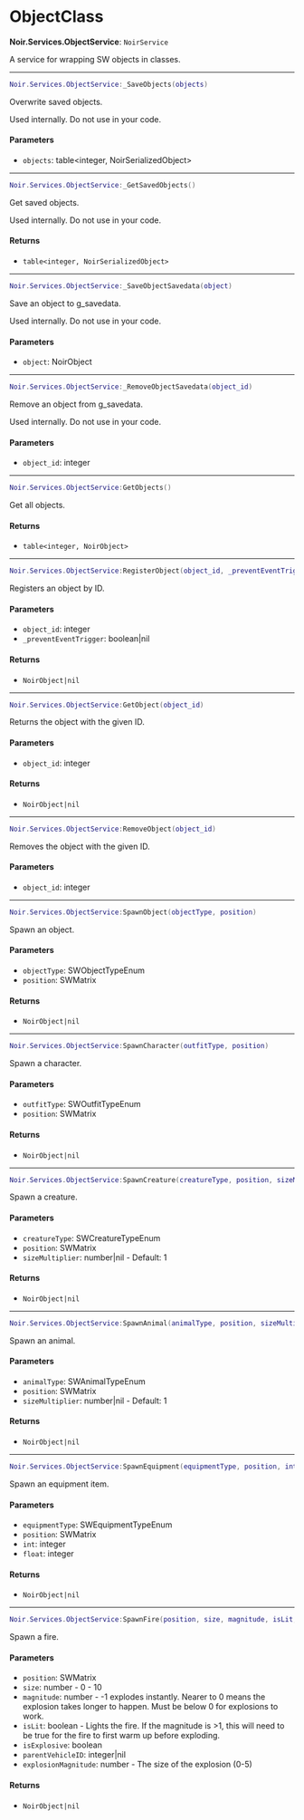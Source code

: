 # ObjectClass

**Noir.Services.ObjectService**: `NoirService`

A service for wrapping SW objects in classes.

***

```lua
Noir.Services.ObjectService:_SaveObjects(objects)
```

Overwrite saved objects.

Used internally. Do not use in your code.

#### Parameters

* `objects`: table\<integer, NoirSerializedObject>

***

```lua
Noir.Services.ObjectService:_GetSavedObjects()
```

Get saved objects.

Used internally. Do not use in your code.

#### Returns

* `table<integer, NoirSerializedObject>`

***

```lua
Noir.Services.ObjectService:_SaveObjectSavedata(object)
```

Save an object to g\_savedata.

Used internally. Do not use in your code.

#### Parameters

* `object`: NoirObject

***

```lua
Noir.Services.ObjectService:_RemoveObjectSavedata(object_id)
```

Remove an object from g\_savedata.

Used internally. Do not use in your code.

#### Parameters

* `object_id`: integer

***

```lua
Noir.Services.ObjectService:GetObjects()
```

Get all objects.

#### Returns

* `table<integer, NoirObject>`

***

```lua
Noir.Services.ObjectService:RegisterObject(object_id, _preventEventTrigger)
```

Registers an object by ID.

#### Parameters

* `object_id`: integer
* `_preventEventTrigger`: boolean|nil

#### Returns

* `NoirObject|nil`

***

```lua
Noir.Services.ObjectService:GetObject(object_id)
```

Returns the object with the given ID.

#### Parameters

* `object_id`: integer

#### Returns

* `NoirObject|nil`

***

```lua
Noir.Services.ObjectService:RemoveObject(object_id)
```

Removes the object with the given ID.

#### Parameters

* `object_id`: integer

***

```lua
Noir.Services.ObjectService:SpawnObject(objectType, position)
```

Spawn an object.

#### Parameters

* `objectType`: SWObjectTypeEnum
* `position`: SWMatrix

#### Returns

* `NoirObject|nil`

***

```lua
Noir.Services.ObjectService:SpawnCharacter(outfitType, position)
```

Spawn a character.

#### Parameters

* `outfitType`: SWOutfitTypeEnum
* `position`: SWMatrix

#### Returns

* `NoirObject|nil`

***

```lua
Noir.Services.ObjectService:SpawnCreature(creatureType, position, sizeMultiplier)
```

Spawn a creature.

#### Parameters

* `creatureType`: SWCreatureTypeEnum
* `position`: SWMatrix
* `sizeMultiplier`: number|nil - Default: 1

#### Returns

* `NoirObject|nil`

***

```lua
Noir.Services.ObjectService:SpawnAnimal(animalType, position, sizeMultiplier)
```

Spawn an animal.

#### Parameters

* `animalType`: SWAnimalTypeEnum
* `position`: SWMatrix
* `sizeMultiplier`: number|nil - Default: 1

#### Returns

* `NoirObject|nil`

***

```lua
Noir.Services.ObjectService:SpawnEquipment(equipmentType, position, int, float)
```

Spawn an equipment item.

#### Parameters

* `equipmentType`: SWEquipmentTypeEnum
* `position`: SWMatrix
* `int`: integer
* `float`: integer

#### Returns

* `NoirObject|nil`

***

```lua
Noir.Services.ObjectService:SpawnFire(position, size, magnitude, isLit, isExplosive, parentVehicleID, explosionMagnitude)
```

Spawn a fire.

#### Parameters

* `position`: SWMatrix
* `size`: number - 0 - 10
* `magnitude`: number - -1 explodes instantly. Nearer to 0 means the explosion takes longer to happen. Must be below 0 for explosions to work.
* `isLit`: boolean - Lights the fire. If the magnitude is >1, this will need to be true for the fire to first warm up before exploding.
* `isExplosive`: boolean
* `parentVehicleID`: integer|nil
* `explosionMagnitude`: number - The size of the explosion (0-5)

#### Returns

* `NoirObject|nil`

